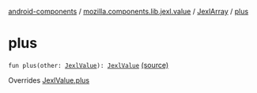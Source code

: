 [android-components](../../index.md) / [mozilla.components.lib.jexl.value](../index.md) / [JexlArray](index.md) / [plus](./plus.md)

# plus

`fun plus(other: `[`JexlValue`](../-jexl-value/index.md)`): `[`JexlValue`](../-jexl-value/index.md) [(source)](https://github.com/mozilla-mobile/android-components/blob/master/components/lib/jexl/src/main/java/mozilla/components/lib/jexl/value/JexlValue.kt#L230)

Overrides [JexlValue.plus](../-jexl-value/plus.md)

